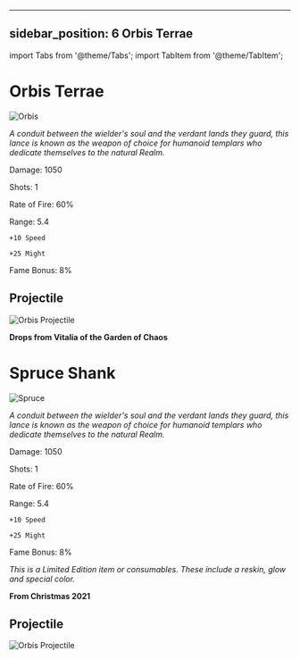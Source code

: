 
---
sidebar_position: 6
Orbis Terrae
---

import Tabs from '@theme/Tabs';
import TabItem from '@theme/TabItem';

<Tabs>
  <TabItem value="Orbis Terrae" label="Orbis Terrae" default>

# Orbis Terrae

![Orbis](https://vwiki.valorserver.com/api/item/picture/orbis%20terrae)

<i>A conduit between the wielder's soul and the verdant lands they guard, this lance is known as the weapon of choice for humanoid templars who dedicate themselves to the natural Realm.</i>

Damage: 1050

Shots: 1

Rate of Fire: 60%

Range: 5.4

    +10 Speed

    +25 Might

Fame Bonus: 8%

## Projectile

![Orbis Projectile](https://cdn.discordapp.com/attachments/1160376179996496013/1170947875530887299/orbisterrae.gif?ex=65924430&is=657fcf30&hm=c3ad36140a9ca480aed889b2023c068999b8b41f47f47a476f6e78bdaf5fca6b&)

**Drops from Vitalia of the Garden of Chaos**

  </TabItem>
  <TabItem value="Spruce Shank" label="Spruce Shank">

# Spruce Shank

![Spruce](https://vwiki.valorserver.com/api/item/picture/spruce%20shank)

<i>A conduit between the wielder's soul and the verdant lands they guard, this lance is known as the weapon of choice for humanoid templars who dedicate themselves to the natural Realm.</i>

Damage: 1050

Shots: 1

Rate of Fire: 60%

Range: 5.4

    +10 Speed

    +25 Might

Fame Bonus: 8%

*This is a Limited Edition item or consumables. These include a reskin, glow and special color.*

**From Christmas 2021**

## Projectile

![Orbis Projectile](https://cdn.discordapp.com/attachments/1160376179996496013/1170947875530887299/orbisterrae.gif?ex=65924430&is=657fcf30&hm=c3ad36140a9ca480aed889b2023c068999b8b41f47f47a476f6e78bdaf5fca6b&)

 </TabItem>
</Tabs>
